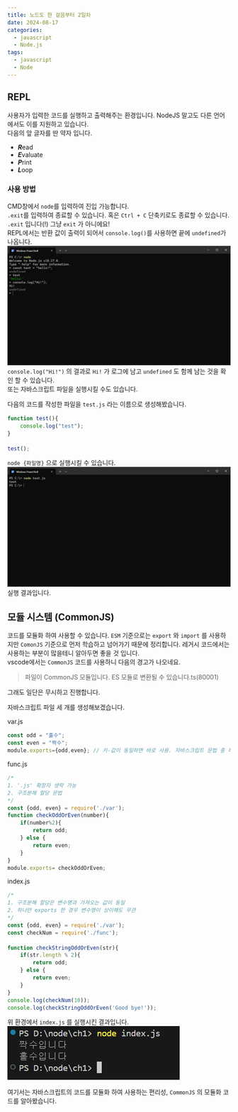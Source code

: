 ```yaml
---
title: 노드도 한 걸음부터 2일차
date: 2024-08-17
categories:
  - javascript
  - Node.js
tags:
  - javascript
  - Node
---
```


## REPL
사용자가 입력한 코드를 실행하고 출력해주는 환경입니다.  NodeJS 말고도 다른 언어에서도 이를 지원하고 있습니다.  
다음의 앞 글자를 딴 약자 입니다.
- ***R***ead
- ***E***valuate
- ***P***rint
- ***L***oop

### 사용 방법
CMD창에서 `node`를 입력하여 진입 가능합니다.  
`.exit`를 입력하여 종료할 수 있습니다. 혹은 `Ctrl + C` 단축키로도 종료할 수 있습니다.  
`.exit` 입니다(!) 그냥 `exit` 가 아니에요!  
REPL에서는 반환 값이 출력이 되어서 `console.log()`를 사용하면 끝에 `undefined`가 나옵니다.  
![](assets/img/screenshot/Pasted%20image%2020240817204147.png)  
`console.log("Hi!")` 의 결과로 `Hi!` 가 로그에 남고 `undefined` 도 함께 남는 것을 확인 할 수 있습니다.  
또는 자바스크립트 파일을 실행시킬 수도 있습니다.  

다음의 코드를 작성한 파일을 `test.js` 라는 이름으로 생성해봤습니다.
```javascript
function test(){
	console.log("test");
}

test();
```

`node {파일명}` 으로 실행시킬 수 있습니다.  
![](assets/img/screenshot/Pasted%20image%2020240817204544.png)  
실행 결과입니다.  

## 모듈 시스템 (CommonJS)
코드를 모듈화 하여 사용할 수 있습니다.
`ESM` 기준으로는 `export` 와 `import` 를 사용하지만 `ComonJS` 기준으로 먼저 학습하고 넘어가기 때문에 정리합니다. 레거시 코드에서는 사용하는 부분이 많을테니 알아두면 좋을 것 입니다.  
vscode에서는 `CommonJS` 코드를 사용하니 다음의 경고가 나오네요.  

> 파일이 CommonJS 모듈입니다. ES 모듈로 변환될 수 있습니다.ts(80001)

그래도 일단은 무시하고 진행합니다.  

자바스크립트 파일 세 개를 생성해보겠습니다.

var.js
```javascript
const odd = "홀수";
const even = "짝수";
module.exports={odd,even}; // 키-값이 동일하면 바로 사용. 자바스크립트 문법 중 하나
```

func.js
```javascript
/*
1. '.js' 확장자 생략 가능
2. 구조분해 할당 문법
*/
const {odd, even} = require('./var');
function checkOddOrEven(number){
    if(number%2){
        return odd;
    } else {
        return even;
    }
} 
module.exports= checkOddOrEven;
```

index.js
```javascript
/*
1. 구조분해 할당은 변수명과 가져오는 값이 동일
2. 하나만 exports 한 경우 변수명이 상이해도 무관
*/
const {odd, even} = require('./var');
const checkNum = require('./func');

function checkStringOddOrEven(str){
    if(str.length % 2){
        return odd;
    } else {
        return even;
    }
}
console.log(checkNum(10));
console.log(checkStringOddOrEven('Good bye!'));
```

위 환경에서 `index.js` 를 실행시킨 결과입니다.
![](assets/img/screenshot/Pasted%20image%2020240817211925.png)  

여기서는 자바스크립트의 코드를 모듈화 하여 사용하는 편리성, `CommonJS` 의 모듈화 코드를 알아봤습니다.  